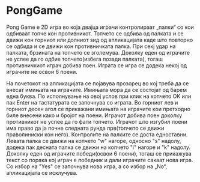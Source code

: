 # PongGame
Pong Game е 2D игра во која двајца играчи контролираат „палки“ со кои одбиваат топче кон противникот. Топчето се одбива од палката и се движи кон горниот или долниот ѕид од апликацијата каде што повторно се одбида и се движи кон противничката палка. При секј удар на палката, брзината на топчето се зголемува. Доколку еден од играчите не успее да го одбие топчето(избега позади палката), тогаш противничкиот играч добива поен. Играта се игра се додека некој од играчите не освои 6 поени.

На почетокот на апликацијата се појавува прозорец во кој треба да се внесат имињата на играчите. Имињата мора да се состојат од барем една буква. По исполнување на овој услов при клик на копчето OK или пак Еnter на тастатурата се започнува со играта. Во горниот лев и горниот десен агол се прикажани имињата на играчите кои претходно биле внесени како и бројот на поени. Играчот добива поен доколку противникот не успее да го фати топчето. Играчот што изгубил поени има право да ја почне следната рунда прв(топчето се движи праволиниски кон него). Контролите на палките се доста едноставни. Левата палка се движи на копчето "w" нагоре, односно "s" надолу, додека пак десната палка се движи на копчето "i" нагоре и "k" надолу. Доколку еден од играчите победи(освои 6 поени), тогаш се прикажува текст со порака кој играч е победник и дали играчите сакаат нова игра. Со избор на "Yes" се започнува нова игра, а со избор на „No“, апликацијата се исклучува.
